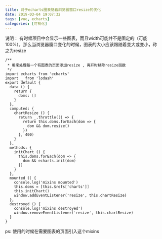 ```yaml
---
title: 对于echarts图表随着浏览器窗口resize的优化
date: 2019-03-04 19:07:32
tags: [vue, echarts]
categories: [可视化]
---
```


说明： 有时候项目中会显示一些图表，而且width可能并不是固定的（可能100%），那么当浏览器窗口变化的时候，图表的大小应该跟随着变大或变小，称之为resize

<!-- more -->

```
/**
 * 用来处理每一个有图表的页面添加resize , 离开时移除resize函数
 */
import echarts from 'echarts'
import _ from 'lodash'
export default {
  data () {
    return {
      doms: []
    }
  },
  computed: {
    chartResize () {
      return _.throttle(() => {
        return this.doms.forEach(dom => {
          dom && dom.resize()
        })
      }, 400)
    }
  },
  methods: {
    initChart () {
      this.doms.forEach(dom => {
        dom && echarts.init(dom)
      })
    }
  },
  mounted () {
    console.log('mixins mounted')
    this.doms = [this.$refs['charts']]
    this.initChart()
    window.addEventListener('resize', this.chartResize)
  },
  destroyed () {
    console.log('mixins destroyed')
    window.removeEventListener('resize', this.chartResize)
  }
}

```
ps: 使用的时候在需要图表的页面引入这个mixins
